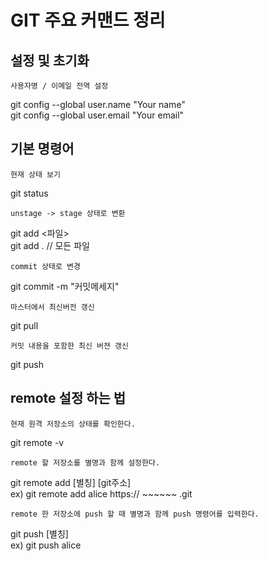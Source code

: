 # GIT 주요 커맨드 정리

## 설정 및 초기화

```
사용자명 / 이메일 전역 설정
```

git config --global user.name "Your name" <br>
git config --global user.email "Your email" <br>

## 기본 명령어 

```
현재 상태 보기
```

git status

```
unstage -> stage 상태로 변환
```

git add <파일> <br>
git add . // 모든 파일 <br>

```
commit 상태로 변경 
```

git commit -m "커밋메세지"

```
마스터에서 최신버전 갱신
```
git pull

```
커밋 내용을 포함한 최신 버젼 갱신
```

git push


## remote 설정 하는 법

```
현재 원격 저장소의 상태를 확인한다.
```
git remote -v

```
remote 할 저장소를 별명과 함께 설정한다.
```

git remote add [별칭] [git주소] <br>
ex) git remote add alice https:// ~~~~~~ .git

```
remote 한 저장소에 push 할 때 별명과 함께 push 명령어를 입력한다.
```

git push [별칭] <br>
ex) git push alice

